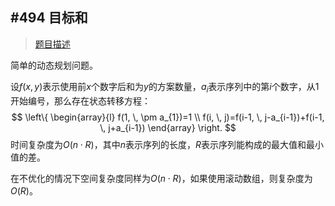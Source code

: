 ## #494 目标和

> [题目描述](https://leetcode.cn/problems/target-sum/)

简单的动态规划问题。

设$f(x, y)$表示使用前$x$个数字后和为$y$的方案数量，$a_{i}$表示序列中的第$i$个数字，从1开始编号，那么存在状态转移方程：
$$
\left\{
\begin{array}{l}
f(1, \, \pm a_{1})=1 \\
f(i, \, j)=f(i-1, \, j-a_{i-1})+f(i-1, \, j+a_{i-1})
\end{array}
\right.
$$
时间复杂度为$O(n\cdot R)$，其中$n$表示序列的长度，$R$表示序列能构成的最大值和最小值的差。

在不优化的情况下空间复杂度同样为$O(n \cdot R)$，如果使用滚动数组，则复杂度为$O(R)$。